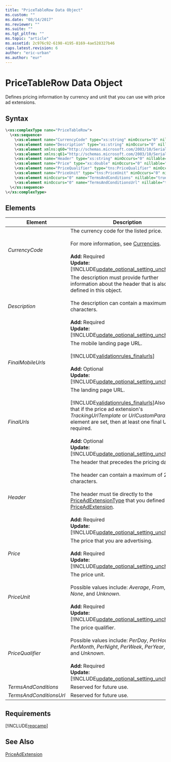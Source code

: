 ```yaml
---
title: "PriceTableRow Data Object"
ms.custom: ""
ms.date: "08/14/2017"
ms.reviewer: ""
ms.suite: ""
ms.tgt_pltfrm: ""
ms.topic: "article"
ms.assetid: 2c976c92-6198-4195-8169-4ae528327b46
caps.latest.revision: 6
author: "eric-urban"
ms.author: "eur"
---
```

# PriceTableRow Data Object
Defines pricing information by currency and unit that you can use with price ad extensions.

## Syntax

```xml
\<xs:complexType name="PriceTableRow">
  \<xs:sequence>
    \<xs:element name="CurrencyCode" type="xs:string" minOccurs="0" nillable="true" />
    \<xs:element name="Description" type="xs:string" minOccurs="0" nillable="true" />
    \<xs:element xmlns:q60="http://schemas.microsoft.com/2003/10/Serialization/Arrays" minOccurs="0" name="FinalMobileUrls" nillable="true" type="q60:ArrayOfstring"/>
    \<xs:element xmlns:q61="http://schemas.microsoft.com/2003/10/Serialization/Arrays" name="FinalUrls" nillable="true" type="q61:ArrayOfstring"/>
    \<xs:element name="Header" type="xs:string" minOccurs="0" nillable="true" />
    \<xs:element name="Price" type="xs:double" minOccurs="0" nillable="true" />
    \<xs:element name="PriceQualifier" type="tns:PriceQualifier" minOccurs="0" nillable="true" />
    \<xs:element name="PriceUnit" type="tns:PriceUnit" minOccurs="0" nillable="true" />
    \<xs:element minOccurs="0" name="TermsAndConditions" nillable="true" type="xs:string"/>
    \<xs:element minOccurs="0" name="TermsAndConditionsUrl" nillable="true" type="xs:string"/>
  \</xs:sequence>
\</xs:complexType>
```

## <a name="Elements"></a>Elements

|Element|Description|Data Type|
|-----------|---------------|-------------|
|*CurrencyCode*|The currency code for the listed price.<br/><br/>For more information, see [Currencies](https://msdn.microsoft.com/library/bing-ads-currencies.aspx).<br/><br/>**Add:** Required<br/>**Update:** [!INCLUDE[update_optional_setting_unchanged](../campaign-api/includes/update-optional-setting-unchanged.md)]|*string*|
|*Description*|The description must provide further information about the header that is also defined in this object.<br/><br/>The description can contain a maximum of 25 characters.<br/><br/>**Add:** Required<br/>**Update:** [!INCLUDE[update_optional_setting_unchanged](../campaign-api/includes/update-optional-setting-unchanged.md)]|*string*|
|*FinalMobileUrls*|The mobile landing page URL.<br /><br />[!INCLUDE[validationrules_finalurls](../campaign-api/includes/validationrules-finalurls.md)]<br /><br />**Add:** Optional<br />**Update:** [!INCLUDE[update_optional_setting_unchanged](../campaign-api/includes/update-optional-setting-unchanged.md)]|*string* array|
|*FinalUrls*|The landing page URL.<br /><br />[!INCLUDE[validationrules_finalurls](../campaign-api/includes/validationrules-finalurls.md)]Also note that if the price ad extension's *TrackingUrlTemplate* or *UrlCustomParameters* element are set, then at least one final URL is required.<br /><br />**Add:** Optional<br />**Update:** [!INCLUDE[update_optional_setting_unchanged](../campaign-api/includes/update-optional-setting-unchanged.md)]|*string* array|
|*Header*|The header that precedes the pricing data.<br/><br/>The header can contain a maximum of 25 characters.<br/><br/>The header must tie directly to the [PriceAdExtensionType](../campaign-api/priceadextensiontype-value-set.md) that you defined for the [PriceAdExtension](../campaign-api/priceadextension-data-object.md).<br/><br/>**Add:** Required<br/>**Update:** [!INCLUDE[update_optional_setting_unchanged](../campaign-api/includes/update-optional-setting-unchanged.md)]|*string*|
|*Price*|The price that you are advertising.<br/><br/>**Add:** Required<br/>**Update:** [!INCLUDE[update_optional_setting_unchanged](../campaign-api/includes/update-optional-setting-unchanged.md)]|*double*|
|*PriceUnit*|The price unit.<br/><br/>Possible values include: *Average*, *From*, *UpTo*, *None*, and *Unknown*.<br/><br/>**Add:** Required<br/>**Update:** [!INCLUDE[update_optional_setting_unchanged](../campaign-api/includes/update-optional-setting-unchanged.md)]|[PriceUnit](../campaign-api/priceunit-value-set.md)|
|*PriceQualifier*|The price qualifier.<br/><br/>Possible values include: *PerDay*, *PerHour*, *PerMonth*, *PerNight*, *PerWeek*, *PerYear*, *None*, and *Unknown*. <br/><br/>**Add:** Required<br/>**Update:** [!INCLUDE[update_optional_setting_unchanged](../campaign-api/includes/update-optional-setting-unchanged.md)]|[PriceQualifier](../campaign-api/pricequalifier-value-set.md)|
|*TermsAndConditions*|Reserved for future use.|*string*|
|*TermsAndConditionsUrl*|Reserved for future use.|*string*|


## Requirements
[!INCLUDE[reqcamp](../campaign-api/includes/reqcamp.md)]
## See Also
[PriceAdExtension](../campaign-api/priceadextension-data-object.md)  
